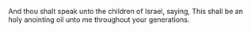 And thou shalt speak unto the children of Israel, saying, This shall be an holy anointing oil unto me throughout your generations.
